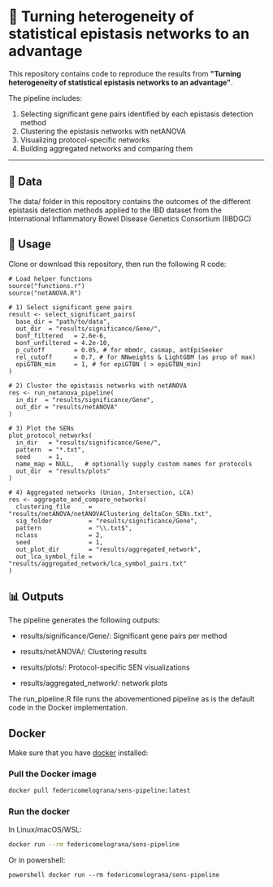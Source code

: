 # 📄 Turning heterogeneity of statistical epistasis networks to an advantage
This repository contains code to reproduce the results from **"Turning heterogeneity of statistical epistasis networks to an advantage"**.

The pipeline includes:

1. Selecting significant gene pairs identified by each epistasis detection method
2. Clustering the epistasis networks with netANOVA  
3. Visualizing protocol-specific networks  
4. Building aggregated networks and comparing them

---


## 📁 Data
The data/ folder in this repository contains the outcomes of the different epistasis detection methods applied to the IBD dataset from the International Inflammatory Bowel Disease Genetics Consortium (IIBDGC)


## 🚀 Usage

Clone or download this repository, then run the following R code:

```
# Load helper functions
source("functions.r")
source("netANOVA.R")

# 1) Select significant gene pairs
result <- select_significant_pairs(
  base_dir = "path/to/data",
  out_dir  = "results/significance/Gene/",
  bonf_filtered   = 2.6e-6,
  bonf_unfiltered = 4.2e-10,
  p_cutoff        = 0.05, # for mbmdr, casmap, antEpiSeeker
  rel_cutoff      = 0.7, # for NNweights & LightGBM (as prop of max)
  epiGTBN_min     = 1, # for epiGTBN ( > epiGTBN_min)
)

# 2) Cluster the epistasis networks with netANOVA
res <- run_netanova_pipeline(
  in_dir  = "results/significance/Gene",
  out_dir = "results/netANOVA"
)

# 3) Plot the SENs
plot_protocol_networks(
  in_dir   = "results/significance/Gene/",
  pattern  = "*.txt",
  seed     = 1,
  name_map = NULL,   # optionally supply custom names for protocols
  out_dir  = "results/plots"
)

# 4) Aggregated networks (Union, Intersection, LCA)
res <- aggregate_and_compare_networks(
  clustering_file     = "results/netANOVA/netANOVAClustering_deltaCon_SENs.txt",
  sig_folder          = "results/significance/Gene",
  pattern             = "\\.txt$",
  nclass              = 2,
  seed                = 1,
  out_plot_dir        = "results/aggregated_network",
  out_lca_symbol_file = "results/aggregated_network/lca_symbol_pairs.txt"
)
```





## 📊 Outputs
The pipeline generates the following outputs:

- results/significance/Gene/: Significant gene pairs per method

- results/netANOVA/: Clustering results

- results/plots/: Protocol-specific SEN visualizations

- results/aggregated_network/: network plots


The run_pipeline.R file runs the abovementioned pipeline as is the default code in the Docker implementation. 


## Docker

Make sure that you have [docker](https://www.docker.com/) installed:

### Pull the Docker image
 ```bash 
 docker pull federicomelograna/sens-pipeline:latest
```


### Run the docker

In Linux/macOS/WSL:

```bash
docker run --rm federicomelograna/sens-pipeline 
```
Or in powershell: 
 ```
powershell docker run --rm federicomelograna/sens-pipeline
 ```

